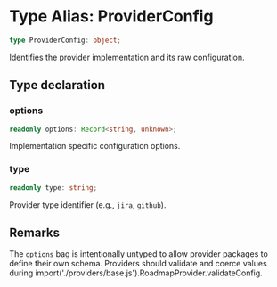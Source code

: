# Type Alias: ProviderConfig

```ts
type ProviderConfig: object;
```

Identifies the provider implementation and its raw configuration.

## Type declaration

### options

```ts
readonly options: Record<string, unknown>;
```

Implementation specific configuration options.

### type

```ts
readonly type: string;
```

Provider type identifier (e.g., `jira`, `github`).

## Remarks

The `options` bag is intentionally untyped to allow provider packages to define their own
schema. Providers should validate and coerce values during
import('./providers/base.js').RoadmapProvider.validateConfig.
